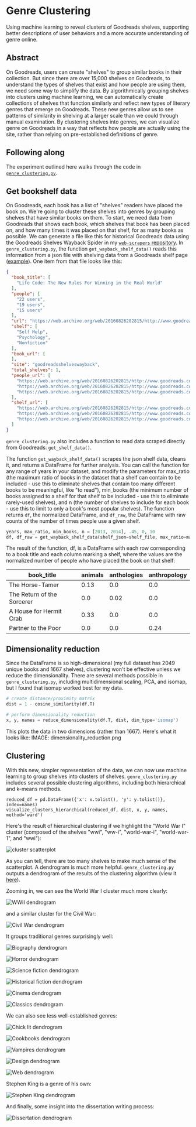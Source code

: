 # Genre Clustering
Using machine learning to reveal clusters of Goodreads shelves, supporting better descriptions of user behaviors and a more accurate understanding of genre online.

## Abstract
On Goodreads, users can create "shelves" to group similar books in their collection. But since there are over 15,000 shelves on Goodreads, to understand the types of shelves that exist and how people are using them, we need some way to simplify the data. By algorithmically grouping shelves into clusters using machine learning, we can automatically create collections of shelves that function similarly and reflect new types of literary genres that emerge on Goodreads. These new genres allow us to see patterns of similarity in shelving at a larger scale than we could through manual examination. By clustering shelves into genres, we can visualize genre on Goodreads in a way that reflects how people are actually using the site, rather than relying on pre-established definitions of genre.

## Following along
The experiment outlined here walks through the code in [`genre_clustering.py`](https://github.com/ahegel/machine-learning-genre/blob/master/genre_clustering.py).

## Get bookshelf data
On Goodreads, each book has a list of "shelves" readers have placed the book on. We're going to cluster these shelves into genres by grouping shelves that have similar books on them. To start, we need data from Goodreads that shows each book, which shelves that book has been placed on, and how many times it was placed on that shelf, for as many books as possible. We can generate a file like this for historical Goodreads data using the Goodreads Shelves Wayback Spider in my [`web-scrapers` repository](https://github.com/ahegel/web-scrapers).  In `genre_clustering.py`, the function `get_wayback_shelf_data()` reads this information from a json file with shelving data from a Goodreads shelf page ([example](https://www.goodreads.com/work/shelves/4640799)). One item from that file looks like this:

```json
{
  "book_title": [
    "Life Code: The New Rules For Winning in the Real World"
  ],
  "people": [
    "22 users",
    "19 users",
    "15 users"
  ],
  "url": "https://web.archive.org/web/20160826202815/http://www.goodreads.com/book/show/17155775-life-code",
  "shelf": [
    "Self Help",
    "Psychology",
    "Nonfiction"
  ],
  "book_url": [
  ],
  "site": "goodreadsshelveswayback",
  "total_shelves": 1,
  "people_url": [
    "https://web.archive.org/web/20160826202815/http://www.goodreads.com/shelf/users/17155775-life-code?shelf=self-help",
    "https://web.archive.org/web/20160826202815/http://www.goodreads.com/shelf/users/17155775-life-code?shelf=psychology",
    "https://web.archive.org/web/20160826202815/http://www.goodreads.com/shelf/users/17155775-life-code?shelf=non-fiction"
  ],
  "shelf_url": [
    "https://web.archive.org/web/20160826202815/http://www.goodreads.com/genres/self-help",
    "https://web.archive.org/web/20160826202815/http://www.goodreads.com/genres/psychology",
    "https://web.archive.org/web/20160826202815/http://www.goodreads.com/genres/non-fiction"
  ]
}
```

`genre_clustering.py` also includes a function to read data scraped directly from Goodreads: `get_shelf_data()`.

The function `get_wayback_shelf_data()` scrapes the json shelf data, cleans it, and returns a DataFrame for further analysis. You can call the function for any range of years in your dataset, and modify the parameters for max_ratio (the maximum ratio of books in the dataset that a shelf can contain to be included - use this to eliminate shelves that contain too many different books to be meaningful, like "to read"), min_books (the minimum number of books assigned to a shelf for that shelf to be included - use this to eliminate rarely-used shelves), and n (the number of shelves to include for each book - use this to limit to only a book's most popular shelves). The function returns `df`, the normalized DataFrame, and `df_raw`, the DataFrame with raw counts of the number of times people use a given shelf.

```python
years, max_ratio, min_books, n = [2013, 2014], .45, 0, 10
df, df_raw = get_wayback_shelf_data(shelf_json=shelf_file, max_ratio=max_ratio, min_books_using_shelf=min_books, n=n, years=years)
```

The result of the function, df, is a DataFrame with each row corresponding to a book title and each column marking a shelf, where the values are the normalized number of people who have placed the book on that shelf:

book_title | animals | anthologies | anthropology
--- | --- | --- | ---
The Horse-Tamer | 0.13 | 0.0 | 0.0
The Return of the Sorcerer | 0.0 | 0.02 | 0.0
A House for Hermit Crab | 0.33 | 0.0 | 0.0
Partner to the Poor | 0.0 | 0.0 | 0.24

## Dimensionality reduction
Since the DataFrame is so high-dimensional (my full dataset has 2049 unique books and 1667 shelves), clustering won't be effective unless we reduce the dimensionality. There are several methods possible in `genre_clustering.py`, including multidimensional scaling, PCA, and isomap, but I found that isomap worked best for my data.

```python
# create distance/proximity matrix
dist = 1 - cosine_similarity(df.T)

# perform dimensionality reduction
x, y, names = reduce_dimensionality(df.T, dist, dim_type='isomap')
```

This plots the data in two dimensions (rather than 1667). Here's what it looks like:
IMAGE: dimensionality_reduction.png

## Clustering
With this new, simpler representation of the data, we can now use machine learning to group shelves into clusters of shelves. `genre_clustering.py` includes several possible clustering algorithms, including both hierarchical and k-means methods. 

```
reduced_df = pd.DataFrame({'x': x.tolist(), 'y': y.tolist()}, index=names)
visualize_clusters_hierarchical(reduced_df, dist, x, y, names, method='ward')
```

Here's the result of hierarchical clustering if we highlight the "World War I" cluster (composed of the shelves "wwi", "ww-i", "world-war-i", "world-war-1", and "wwi"):

![cluster scatterplot](/images/cluster_scatterplot.png)

As you can tell, there are too many shelves to make much sense of the scatterplot. A dendrogram is much more helpful. `genre_clustering.py` outputs a dendrogram of the results of the clustering algorithm (view it [here](https://github.com/ahegel/machine-learning-genre/blob/master/images/hierarchical_clusters.png)).

Zooming in, we can see the World War I cluster much more clearly:

![WWII dendrogram](/images/dendrogram_wwi.png)

and a similar cluster for the Civil War:

![Civil War dendrogram](/images/dendrogram_civilwar.png)

It groups traditional genres surprisingly well:

![Biography dendrogram](/images/dendrogram_biography.png)

![Horror dendrogram](/images/dendrogram_horror.png)

![Science fiction dendrogram](/images/dendrogram_sf.png)

![Historical fiction dendrogram](/images/dendrogram_historicalfic.png)

![Cinema dendrogram](/images/dendrogram_cinema.png)

![Classics dendrogram](/images/dendrogram_classics.png)

We can also see less well-established genres:

![Chick lit dendrogram](/images/dendrogram_chicklit.png)

![Cookbooks dendrogram](/images/dendrogram_cookbooks.png)

![Vampires dendrogram](/images/dendrogram_vampires.png)

![Design dendrogram](/images/dendrogram_design.png)

![Web dendrogram](/images/dendrogram_web.png)

Stephen King is a genre of his own: 

![Stephen King dendrogram](/images/dendrogram_king.png)

And finally, some insight into the dissertation writing process:

![Dissertation dendrogram](/images/dendrogram_diss.png)